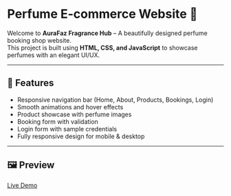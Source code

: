 # Perfume E-commerce Website 💐

Welcome to **AuraFaz Fragrance Hub** – A beautifully designed perfume booking shop website.  
This project is built using **HTML, CSS, and JavaScript** to showcase perfumes with an elegant UI/UX.

---

## 🌸 Features
- Responsive navigation bar (Home, About, Products, Bookings, Login)
- Smooth animations and hover effects
- Product showcase with perfume images
- Booking form with validation
- Login form with sample credentials
- Fully responsive design for mobile & desktop

---

## 🖼️ Preview
[Live Demo](https://fasee9831.github.io/Perfume-ecommerce-website/)  


